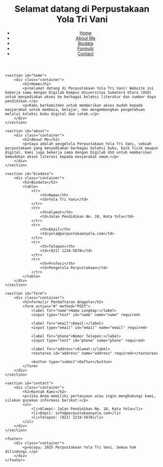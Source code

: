 
<head>
    <meta charset="UTF-8">
    <meta name="viewport" content="width=device-width, initial-scale=1.0">
    <title>Perpustakaan Yola Tri Vani</title>
    <link rel="stylesheet" href="styles.css">
</head>
<body>
    <header>
        <div class="container">
            <h1>Selamat datang di Perpustakaan Yola Tri Vani</h1>
            <nav>
                <ul>
                    <li><a href="#home">Home</a></li>
                    <li><a href="#about">About Me</a></li>
                    <li><a href="#biodata">Biodata</a></li>
                    <li><a href="#form">Formulir</a></li>
                    <li><a href="#contact">Contact</a></li>
                </ul>
            </nav>
        </div>
    </header>

    <section id="home">
        <div class="container">
            <h2>Home</h2>
            <p>Selamat datang di Perpustakaan Yola Tri Vani! Website ini bekerja sama dengan Digilab Kampus Universitas Sumatera Utara (USU) untuk menyediakan akses ke berbagai koleksi literatur dan sumber daya pendidikan.</p>
            <p>Kami berkomitmen untuk memberikan akses mudah kepada masyarakat untuk membaca, belajar, dan mengembangkan pengetahuan melalui koleksi buku digital dan cetak.</p>
        </div>
    </section>

    <section id="about">
        <div class="container">
            <h2>About Me</h2>
            <p>Saya adalah pengelola Perpustakaan Yola Tri Vani, sebuah perpustakaan yang menyediakan berbagai koleksi buku, baik fisik maupun digital. Kami juga bekerja sama dengan Digilab USU untuk memberikan kemudahan akses literasi kepada masyarakat umum.</p>
        </div>
    </section>

    <section id="biodata">
        <div class="container">
            <h2>Biodata</h2>
            <table>
                <tr>
                    <th>Nama</th>
                    <td>Yola Tri Vani</td>
                </tr>
                <tr>
                    <th>Alamat</th>
                    <td>Jalan Pendidikan No. 10, Kota Yola</td>
                </tr>
                <tr>
                    <th>Email</th>
                    <td>yola@perpustakaanyola.com</td>
                </tr>
                <tr>
                    <th>Telepon</th>
                    <td>(021) 1234-5678</td>
                </tr>
                <tr>
                    <th>Profesi</th>
                    <td>Pengelola Perpustakaan</td>
                </tr>
            </table>
        </div>
    </section>

    <section id="form">
        <div class="container">
            <h2>Formulir Pendaftaran Anggota</h2>
            <form action="#" method="POST">
                <label for="name">Nama Lengkap:</label>
                <input type="text" id="name" name="name" required>

                <label for="email">Email:</label>
                <input type="email" id="email" name="email" required>

                <label for="phone">Nomor Telepon:</label>
                <input type="text" id="phone" name="phone" required>

                <label for="address">Alamat:</label>
                <textarea id="address" name="address" required></textarea>

                <button type="submit">Daftar</button>
            </form>
        </div>
    </section>

    <section id="contact">
        <div class="container">
            <h2>Kontak Kami</h2>
            <p>Jika Anda memiliki pertanyaan atau ingin menghubungi kami, silakan gunakan informasi berikut:</p>
            <ul>
                <li>Alamat: Jalan Pendidikan No. 10, Kota Yola</li>
                <li>Email: info@perpustakaanyola.com</li>
                <li>Telepon: (021) 1234-5678</li>
            </ul>
        </div>
    </section>

    <footer>
        <div class="container">
            <p>&copy; 2025 Perpustakaan Yola Tri Vani. Semua hak dilindungi.</p>
        </div>
    </footer>
</body>
</html>
